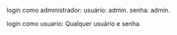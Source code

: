 login como administrador:
usuário: admin.
senha: admin.

login como usuario: Qualquer usuário e senha.
